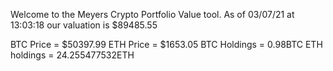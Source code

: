 Welcome to the Meyers Crypto Portfolio Value tool. 
As of 03/07/21 at 13:03:18 our valuation is $89485.55 

BTC Price = $50397.99
 ETH Price = $1653.05
BTC Holdings = 0.98BTC
 ETH holdings = 24.255477532ETH 
